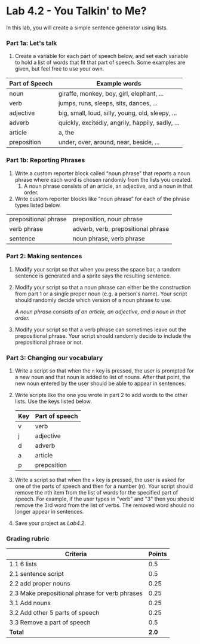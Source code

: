 # Lab 4.2 - You Talkin' to Me?

In this lab, you will create a simple sentence generator using lists.

### Part 1a: Let's talk

1. Create a variable for each part of speech below, and set each variable to hold a list of words that fit that part of speech. Some examples are given, but feel free to use your own.

| Part of Speech | Example words                                    |
| -------------- | ------------------------------------------------ |
| noun           | giraffe, monkey, boy, girl, elephant, ...        |
| verb           | jumps, runs, sleeps, sits, dances, ...           |
| adjective      | big, small, loud, silly, young, old, sleepy, ... |
| adverb         | quickly, excitedly, angrily, happily, sadly, ... |
| article        | a, the                                           |
| preposition    | under, over, around, near, beside, ...           |

### Part 1b: Reporting Phrases

1. Write a custom reporter block called “noun phrase” that reports a noun phrase where each word is chosen randomly from the lists you created.
   1. A noun phrase consists of an article, an adjective, and a noun in that order.
2. Write custom reporter blocks like “noun phrase” for each of the phrase types listed below.

|                      |                                    |
| -------------------- | ---------------------------------- |
| prepositional phrase | preposition, noun phrase           |
| verb phrase          | adverb, verb, prepositional phrase |
| sentence             | noun phrase, verb phrase           |

### Part 2: Making sentences

1. Modify your script so that when you press the space bar, a random sentence is generated and a sprite says the resulting sentence.
2.  Modify your script so that a noun phrase can either be the construction from part 1 or a single proper noun (e.g. a person's name). Your script should randomly decide which version of a noun phrase to use.

    _A noun phrase consists of an article, an adjective, and a noun in that order._
3. Modify your script so that a verb phrase can sometimes leave out the prepositional phrase. Your script should randomly decide to include the prepositional phrase or not.

### Part 3: Changing our vocabulary

1. Write a script so that when the `n` key is pressed, the user is prompted for a new noun and that noun is added to list of nouns. After that point, the new noun entered by the user should be able to appear in sentences.
2.  Write scripts like the one you wrote in part 2 to add words to the other lists. Use the keys listed below.

    | Key | Part of speech |
    | --- | -------------- |
    | v   | verb           |
    | j   | adjective      |
    | d   | adverb         |
    | a   | article        |
    | p   | preposition    |
3. Write a script so that when the `x` key is pressed, the user is asked for one of the parts of speech and then for a number (n). Your script should remove the nth item from the list of words for the specified part of speech. For example, if the user types in "verb" and "3" then you should remove the 3rd word from the list of verbs. The removed word should no longer appear in sentences.
4. Save your project as _Lab4.2_.

### Grading rubric

| **Criteria**                                   | **Points** |
| ---------------------------------------------- | ---------- |
| 1.1 6 lists                                    | 0.5        |
| 2.1 sentence script                            | 0.5        |
| 2.2 add proper nouns                           | 0.25       |
| 2.3 Make prepositional phrase for verb phrases | 0.25       |
| 3.1 Add nouns                                  | 0.25       |
| 3.2 Add other 5 parts of speech                | 0.25       |
| 3.3 Remove a part of speech                    | 0.5        |
| **Total**                                      | **2.0**    |
